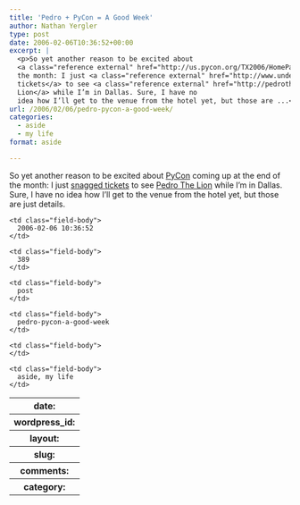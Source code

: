 ```yaml
---
title: 'Pedro + PyCon = A Good Week'
author: Nathan Yergler
type: post
date: 2006-02-06T10:36:52+00:00
excerpt: |
  <p>So yet another reason to be excited about
  <a class="reference external" href="http://us.pycon.org/TX2006/HomePage">PyCon</a> coming up at the end of
  the month: I just <a class="reference external" href="http://www.undertowmusic.com/tour/">snagged
  tickets</a> to see <a class="reference external" href="http://pedrothelion.com/">Pedro The
  Lion</a> while I’m in Dallas. Sure, I have no
  idea how I’ll get to the venue from the hotel yet, but those are ...</p>
url: /2006/02/06/pedro-pycon-a-good-week/
categories:
  - aside
  - my life
format: aside

---
```

So yet another reason to be excited about [PyCon][1]  coming up at the end of the month: I just [snagged tickets][2]  to see [Pedro The Lion][3]  while I’m in Dallas. Sure, I have no idea how I’ll get to the venue from the hotel yet, but those are just details.

<table class="docutils field-list" frame="void" rules="none">
  <col class="field-name" /> <col class="field-body" /> <tr class="field">
    <th class="field-name">
      date:
    </th>

    <td class="field-body">
      2006-02-06 10:36:52
    </td>
  </tr>

  <tr class="field">
    <th class="field-name">
      wordpress_id:
    </th>

    <td class="field-body">
      389
    </td>
  </tr>

  <tr class="field">
    <th class="field-name">
      layout:
    </th>

    <td class="field-body">
      post
    </td>
  </tr>

  <tr class="field">
    <th class="field-name">
      slug:
    </th>

    <td class="field-body">
      pedro-pycon-a-good-week
    </td>
  </tr>

  <tr class="field">
    <th class="field-name">
      comments:
    </th>

    <td class="field-body">
    </td>
  </tr>

  <tr class="field">
    <th class="field-name">
      category:
    </th>

    <td class="field-body">
      aside, my life
    </td>
  </tr>
</table>

 [1]: http://us.pycon.org/TX2006/HomePage
 [2]: http://www.undertowmusic.com/tour/
 [3]: http://pedrothelion.com/
